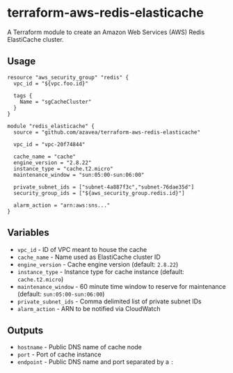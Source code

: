# terraform-aws-redis-elasticache

A Terraform module to create an Amazon Web Services (AWS) Redis ElastiCache cluster.

## Usage

```hcl
resource "aws_security_group" "redis" {
  vpc_id = "${vpc.foo.id}"

  tags {
    Name = "sgCacheCluster"
  }
}

module "redis_elasticache" {
  source = "github.com/azavea/terraform-aws-redis-elasticache"

  vpc_id = "vpc-20f74844"

  cache_name = "cache"
  engine_version = "2.8.22"
  instance_type = "cache.t2.micro"
  maintenance_window = "sun:05:00-sun:06:00"

  private_subnet_ids = ["subnet-4a887f3c","subnet-76dae35d"]
  security_group_ids = ["${aws_security_group.redis.id}"]

  alarm_action = "arn:aws:sns..."
}
```

## Variables

- `vpc_id` - ID of VPC meant to house the cache
- `cache_name` - Name used as ElastiCache cluster ID
- `engine_version` - Cache engine version (default: `2.8.22`)
- `instance_type` - Instance type for cache instance (default: `cache.t2.micro`)
- `maintenance_window` - 60 minute time window to reserve for maintenance
  (default: `sun:05:00-sun:06:00`)
- `private_subnet_ids` - Comma delimited list of private subnet IDs
- `alarm_action` - ARN to be notified via CloudWatch

## Outputs

- `hostname` - Public DNS name of cache node
- `port` - Port of cache instance
- `endpoint` - Public DNS name and port separated by a `:`
